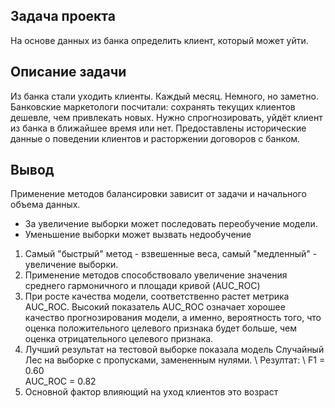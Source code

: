 ## Задача проекта

На основе данных из банка определить клиент, который может уйти.

## Описание задачи

Из банка стали уходить клиенты. Каждый месяц. Немного, но заметно. Банковские маркетологи посчитали: сохранять текущих клиентов дешевле, чем 
привлекать новых.
Нужно спрогнозировать, уйдёт клиент из банка в ближайшее время или нет. Предоставлены исторические данные о поведении клиентов и расторжении 
договоров с банком.

## Вывод

Применение методов балансировки зависит от задачи и начального объема данных.

- За увеличение выборки может последовать переобучение модели.
- Уменьшение выборки может вызвать недообучение

1. Самый "быстрый" метод - взвешенные веса, самый "медленный" - увеличение выборки. 
2. Применение методов способствовало увеличение значения среднего гармоничного и площади кривой (AUC_ROC) 
3. При росте качества модели, соответственно растет метрика AUC_ROC. Высокий показатель AUC_ROC означает хорошее качество  прогнозирования модели, 
а именно, вероятность того, что оценка положительного целевого признака будет больше, чем оценка отрицательного целевого признака.
4. Лучший результат на тестовой выборке показала модель Случайный Лес на выборке с пропусками, замененным нулями. \ 
Резултат: \ 
F1 = 0.60  \
AUC_ROC = 0.82 
5. Основной фактор влияющий на уход клиентов это возраст